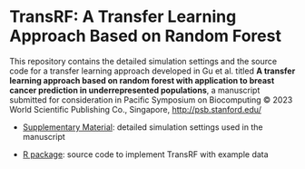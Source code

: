 # TransRF: A Transfer Learning Approach Based on Random Forest

This repository contains the detailed simulation settings and the source code for a transfer learning approach developed in Gu et al. titled **A transfer learning approach based on random forest with application to breast cancer prediction in underrepresented populations**, a manuscript submitted for consideration in Pacific Symposium on Biocomputing © 2023 World Scientific Publishing Co., Singapore, http://psb.stanford.edu/

- [Supplementary Material](/TransRF_supplement.pdf): detailed simulation settings used in the manuscript

- [R package](https://github.com/yiiihan/TransRF): source code to implement TransRF with example data
